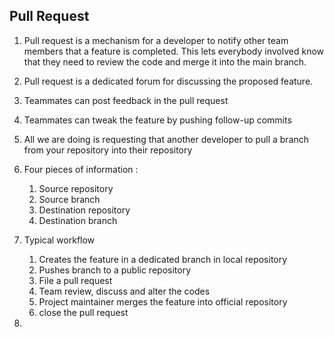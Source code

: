 ## Pull Request

1. Pull request is a mechanism for a developer to notify other team members 
that a feature is completed. This lets everybody involved know that they 
need to review the code and merge it into the main branch.


2. Pull request is a dedicated forum for discussing the proposed feature. 
3. Teammates can post feedback in the pull request 
4. Teammates can tweak the feature by pushing follow-up commits
5. All we are doing is requesting that another developer to pull a branch 
from your repository into their repository
6. Four pieces of information : 

   1. Source repository
   2. Source branch
   3. Destination repository
   4. Destination branch


7. Typical workflow


   1. Creates the feature in a dedicated branch in local repository 
   2. Pushes branch to a public repository
   3. File a pull request 
   4. Team review, discuss and alter the codes
   5. Project maintainer merges the feature into official repository 
   6. close the pull request 

8. 

   

